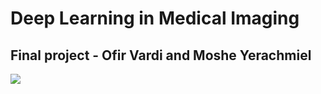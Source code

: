 <h1>Deep Learning in Medical Imaging</h1>
<h2>Final project - Ofir Vardi and Moshe Yerachmiel</h2>

![]("https://raw.githubusercontent.com/moyrml/MIDL_DTC/master/pipeline.png") 